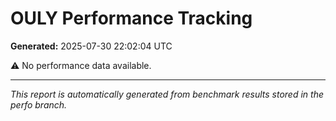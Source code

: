 # OULY Performance Tracking

**Generated:** 2025-07-30 22:02:04 UTC

⚠️ No performance data available.

---
*This report is automatically generated from benchmark results stored in the perfo branch.*